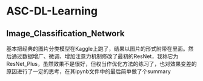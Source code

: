 # ASC-DL-Learning
## Image_Classification_Network
基本把经典的图片分类模型在Kaggle上跑了，结果以图片的形式附带在里面。然后通过数据增广、微调、增加注意力机制修改了最初的ResNet，我称它为ResNet_Plus，虽然效果不是很好，但权当作优化方法的练习了，也对效果变差的原因进行了一定的思考，在其ipynb文件中的最后简单做了个summary
